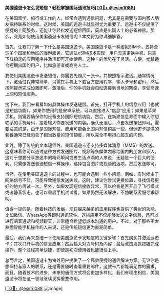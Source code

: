 **美国遠遊卡怎么发短信？轻松掌握国际通讯技巧[[TG💪+ @esim1088](https://t.me/s/esim1088)]**

在美国留学、旅行或工作的人，经常会遇到通信问题，尤其是在需要与国内家人朋友保持联系的时候。这时候，美国的远遊卡就显得尤为重要了。远遊卡不仅提供了便捷的上网服务，还能让你轻松发送短信回国，简直是出国人士的必备神器。那么，究竟如何使用美国遠遊卡发短信呢？本文将为你详细解答。

首先，让我们了解一下什么是美国遠遊卡。美国遠遊卡是一种虚拟SIM卡，支持全球多个国家和地区的漫游服务。它通过eSIM技术实现，用户无需更换手机，只需下载指定的应用程序并激活即可开始使用。这种卡的优势在于灵活、方便，尤其适合短期出国的用户，比如旅游者或商务人士。

要使用美国遠遊卡发送短信，你需要先购买一张卡，并按照指示激活。通常情况下，激活过程非常简单，只需在手机上下载官方应用程序，输入卡号和密码，然后按照提示完成设置即可。激活后，你的手机就会自动连接到当地的网络，享受高速上网和短信服务。

接下来，我们来看看如何具体操作发送短信。首先，打开手机上的信息应用（也就是短信功能）。如果你使用的是安卓系统，可以直接进入“信息”应用；如果是苹果手机，则需要确保你的设备支持国际短信功能。然后，在新建信息界面中输入你想联系的手机号码，接着输入你要发送的内容。确认无误后，点击发送按钮即可。需要注意的是，由于是国际短信，费用可能会比国内短信稍高一些，但远遊卡提供的套餐通常已经包含了相当数量的短信额度，所以完全不用担心超支的问题。

此外，除了传统的文本短信外，美国遠遊卡还支持多媒体消息（MMS）的发送。这意味着你可以通过这种方式发送图片、视频等多媒体内容给国内的朋友和家人。这对于想要分享旅途中的精彩瞬间或者生活点滴的人来说，无疑是一个巨大的便利。只需像发送普通短信一样操作，选择包含图片或视频的选项，然后发送即可。

当然，在使用美国遠遊卡的过程中，也可能会遇到一些小问题。例如，有时候由于网络信号不佳，可能导致短信发送失败。这时，建议你尝试更换位置，寻找信号更好的地方再试一次。另外，如果发现短信接收异常，可以检查是否开启了飞行模式或者静音状态，也可以重启手机试试看。如果仍然无法解决，不妨联系客服寻求帮助。

值得一提的是，随着科技的发展，现在越来越多的应用程序也提供了类似的功能，比如微信、WhatsApp等即时通讯软件。这些应用不仅能够发送文字信息，还可以进行语音通话和视频聊天，非常适合希望低成本沟通的用户。不过，对于那些不太熟悉智能手机操作的人来说，还是传统短信更为直观简单。

最后，我们再来总结一下使用美国遠遊卡发短信的关键步骤：首先购买并激活远遊卡；其次打开手机的信息应用；然后输入对方号码及内容；最后点击发送按钮完成操作。整个过程简单快捷，即使是初次使用者也能很快上手。

总而言之，美国遠遊卡为海外用户提供了一个高效便捷的通信解决方案。无论你是想保持与家人的联系，还是需要随时查看重要邮件，这款卡片都能满足你的需求。而且，随着技术的进步，未来的通信方式将会更加多样化，我们有理由相信，美国遠遊卡将在这一领域继续发挥重要作用。

[[TG💪+ @esim1088](https://t.me/s/esim1088) ![Image](https://i.postimg.cc/4NQfJmqS/Snipaste-2025-05-13-00-14-12.png)]